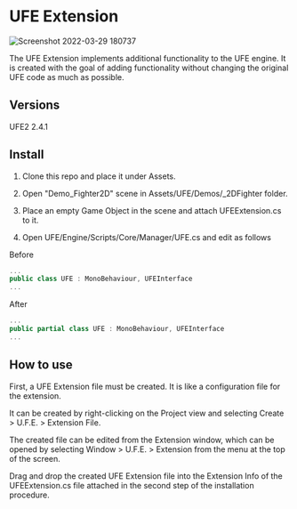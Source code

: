# UFE Extension
![Screenshot 2022-03-29 180737](https://user-images.githubusercontent.com/61408011/160576464-eb8c0277-1dc4-4e3c-b2f8-376ee6a0fb2c.png)

The UFE Extension implements additional functionality to the UFE engine.
It is created with the goal of adding functionality without changing the original UFE code as much as possible.

## Versions
UFE2 2.4.1

## Install
1. Clone this repo and place it under Assets.

2. Open "Demo_Fighter2D" scene in Assets/UFE/Demos/_2DFighter folder. 

3. Place an empty Game Object in the scene and attach UFEExtension.cs to it.  

4. Open UFE/Engine/Scripts/Core/Manager/UFE.cs and edit as follows

Before
```cs
...
public class UFE : MonoBehaviour, UFEInterface
...
```
After
```cs
...
public partial class UFE : MonoBehaviour, UFEInterface
...
```

## How to use
First, a UFE Extension file must be created. It is like a configuration file for the extension.

It can be created by right-clicking on the Project view and selecting Create > U.F.E. > Extension File.

The created file can be edited from the Extension window, which can be opened by selecting Window > U.F.E. > Extension from the menu at the top of the screen.

Drag and drop the created UFE Extension file into the Extension Info of the UFEExtension.cs file attached in the second step of the installation procedure.